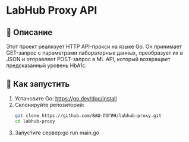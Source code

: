 # LabHub Proxy API

## 📌 Описание

Этот проект реализует HTTP API-прокси на языке Go. Он принимает GET-запрос с параметрами лабораторных данных, преобразует их в JSON и отправляет POST-запрос в ML API, который возвращает предсказанный уровень HbA1c.

## 🚀 Как запустить

1. Установите Go: https://go.dev/doc/install
2. Склонируйте репозиторий:
   ```bash
   git clone https://github.com/ВАШ-ЛОГИН/labhub-proxy.git
   cd labhub-proxy
3. Запустите сервер:go run main.go
